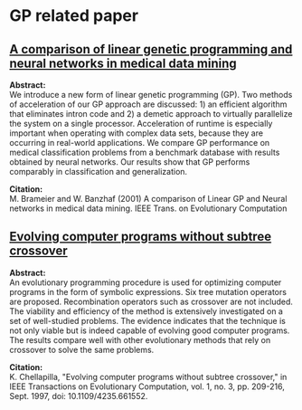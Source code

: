# GP related paper
## [A comparison of linear genetic programming and neural networks in medical data mining](https://ieeexplore.ieee.org/stamp/stamp.jsp?tp=&arnumber=910462)
**Abstract:**  
We introduce a new form of linear genetic programming (GP). Two methods of acceleration of our GP approach are discussed: 1) an efficient algorithm that eliminates intron code and 2) a demetic approach to virtually parallelize the system on a single processor. Acceleration of runtime is especially important when operating with complex data sets, because they are occurring in real-world applications. We compare GP performance on medical classification problems from a benchmark database with results obtained by neural networks. Our results show that GP performs comparably in classification and generalization. 

**Citation:**   
M. Brameier and W. Banzhaf (2001) A comparison of Linear GP and Neural networks in medical data mining. IEEE Trans. on Evolutionary Computation

## [Evolving computer programs without subtree crossover](https://ieeexplore.ieee.org/document/661552)
**Abstract:**  
An evolutionary programming procedure is used for optimizing computer programs in the form of symbolic expressions. Six tree mutation operators are proposed. Recombination operators such as crossover are not included. The viability and efficiency of the method is extensively investigated on a set of well-studied problems. The evidence indicates that the technique is not only viable but is indeed capable of evolving good computer programs. The results compare well with other evolutionary methods that rely on crossover to solve the same problems. 

**Citation:**   
K. Chellapilla, "Evolving computer programs without subtree crossover," in IEEE Transactions on Evolutionary Computation, vol. 1, no. 3, pp. 209-216, Sept. 1997, doi: 10.1109/4235.661552.
